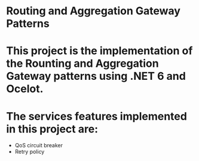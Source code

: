 # Routing and Aggregation Gateway Patterns

# This project is the implementation of the Rounting and Aggregation Gateway patterns using .NET 6 and Ocelot.
# The services features implemented in this project are:
- QoS circuit breaker 
- Retry policy
